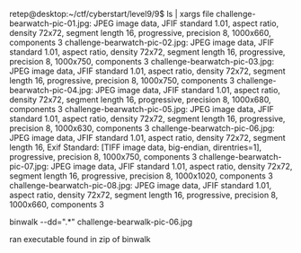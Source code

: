 retep@desktop:~/ctf/cyberstart/level9/9$ ls | xargs file
challenge-bearwatch-pic-01.jpg: JPEG image data, JFIF standard 1.01, aspect ratio, density 72x72, segment length 16, progressive, precision 8, 1000x660, components 3
challenge-bearwatch-pic-02.jpg: JPEG image data, JFIF standard 1.01, aspect ratio, density 72x72, segment length 16, progressive, precision 8, 1000x750, components 3
challenge-bearwatch-pic-03.jpg: JPEG image data, JFIF standard 1.01, aspect ratio, density 72x72, segment length 16, progressive, precision 8, 1000x750, components 3
challenge-bearwatch-pic-04.jpg: JPEG image data, JFIF standard 1.01, aspect ratio, density 72x72, segment length 16, progressive, precision 8, 1000x680, components 3
challenge-bearwatch-pic-05.jpg: JPEG image data, JFIF standard 1.01, aspect ratio, density 72x72, segment length 16, progressive, precision 8, 1000x630, components 3
challenge-bearwatch-pic-06.jpg: JPEG image data, JFIF standard 1.01, aspect ratio, density 72x72, segment length 16, Exif Standard: [TIFF image data, big-endian, direntries=1], progressive, precision 8, 1000x750, components 3
challenge-bearwatch-pic-07.jpg: JPEG image data, JFIF standard 1.01, aspect ratio, density 72x72, segment length 16, progressive, precision 8, 1000x1020, components 3
challenge-bearwatch-pic-08.jpg: JPEG image data, JFIF standard 1.01, aspect ratio, density 72x72, segment length 16, progressive, precision 8, 1000x660, components 3


binwalk --dd=".*" challenge-bearwalk-pic-06.jpg

ran executable found in zip of binwalk
